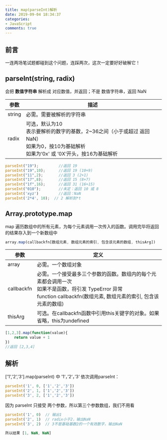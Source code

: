 ```yaml
---
title: map(parseInt)解析
date: 2019-09-04 18:34:37
categories:
- JavaScript
comments: true
---
```


## 前言
一连两场笔试题都碰到这个问题，连踩两次，这次一定要好好破解它！

<!-- more -->



## parseInt(string, radix)

会把 **数值字符串** 解析成 对应数值，并返回；不是 数值字符串，返回 NaN

| 参数   | 描述                                                         |
| ------ | ------------------------------------------------------------ |
| string | 必需。需要被解析的字符串                                     |
| radix  | 可选，默认为10<br />表示要解析的数字的基数，2~36之间（小于或超过 返回NaN）<br />如果为0，按10为基础解析<br />如果为‘0x' 或 ’0X‘开头，按16为基础解析 |

```js
parseInt("19");			//返回 19
parseInt("19",10);		//返回 19 (10+9)
parseInt("11",2);		//返回 3 (2+1)
parseInt("17",8);		//返回 15 (8+7)
parseInt("1f",16);		//返回 31 (16+15)
parseInt("010");		//未定：返回 10 或 8
parseInt('xyz')         //返回：NaN
parseInt('2*4', 10);  // 2 解析到*t
```



## Array.prototype.map

map 遍历数组中的所有元素，为每个元素调用一次传入的函数。调用完毕将返回的结果存入到一个新数组中

```js
array.map(callbackfn[数组元素, 数组元素的索引, 包含该元素的数组, thisArg])
```

| 参数       | 定义                                                         |
| ---------- | ------------------------------------------------------------ |
| array      | 必需。一个数组对象                                           |
| callbackfn | 必需。一个接受最多三个参数的函数。数组内的每个元素都会调用一次<br />如果不是函数，将引发 TypeError 异常<br />function callbackfn(数组元素, 数组元素的索引, 包含该元素的数组) |
| thisArg    | 可选。在callbackfn函数中引用this关键字的对象。如果省略，this为undefined |

```js
[1,2,3].map(function(value){
	return value + 1
})
//返回 [2,3,4]
```



## 解析

['1','2','3'].map(parseInt) 中 ’1‘，’2‘，’3‘ 依次调用parseInt：

```js
parseInt('1', 0, ['1','2','3'])
parseInt('2', 1, ['1','2','3'])
parseInt('3', 2, ['1','2','3'])
```

因为 parseInt 只接受 两个参数，所以第三个参数数组，我们不用看

```js
parseInt('1', 0)  // 输出1
parseInt('2', 1)  // radix小于2，输出NaN
parseInt('3', 2)  // 3不是基础基数2的一个有效数字，输出NaN

所以结果 [1, NaN, NaN]
```